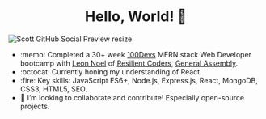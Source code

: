 <!--
**sc0tth/sc0tth** is a ✨ _special_ ✨ repository because its `README.md` (this file) appears on your GitHub profile.

Here are some ideas to get you started:

- 🔭 I’m currently working on ...
- 🌱 I’m currently learning ...
- 👯 I’m looking to collaborate on ...
- 🤔 I’m looking for help with ...
- 💬 Ask me about ...
- 📫 How to reach me: ...
- 😄 Pronouns: ...
- ⚡ Fun fact: ...
-->

<h1 align="center">Hello, World! 👋</h1>

![Scott GitHub Social Preview resize](https://user-images.githubusercontent.com/77366447/120118923-ca8ddc00-c149-11eb-8d12-9c32b90e6c04.jpg)

<ul>
  <li> :memo: Completed a 30+ week <a href="https://leonnoel.com/blog/100devs/">100Devs</a> MERN stack Web Developer bootcamp with <a href="https://twitter.com/leonnoel">Leon Noel</a> of <a href="https://resilientcoders.org/">Resilient Coders</a>, <a href="https://generalassemb.ly/instructors/leon-noel/2051">General Assembly</a>.</li>
  <li> :octocat: Currently honing my understanding of React.</li>
  <li> :fire: Key skills: JavaScript ES6+, Node.js, Express.js, React, MongoDB, CSS3, HTML5, SEO.</li>
  <li> 👯 I’m looking to collaborate and contribute! Especially open-source projects.</li>
</ul>
